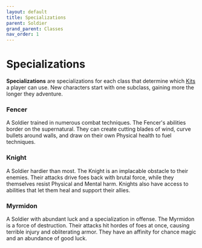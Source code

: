 ```yaml
---
layout: default
title: Specializations
parent: Soldier
grand_parent: Classes
nav_order: 1
---
```


# Specializations

**Specializations** are specializations for each class that determine which [Kits](kits.md) a player can use. New characters start with one subclass, gaining more the longer they adventure.

### <span style="color: {{ site.soldier_color }}">Fencer</span>

A Soldier trained in numerous combat techniques. The Fencer's abilities border on the supernatural. They can create cutting blades of wind, curve bullets around walls, and draw on their own Physical health to fuel techniques.

### <span style="color: {{ site.soldier_color }}">Knight</span>

A Soldier hardier than most. The Knight is an implacable obstacle to their enemies. Their attacks drive foes back with brutal force, while they themselves resist Physical and Mental harm. Knights also have access to abilities that let them heal and support their allies.

### <span style="color: {{ site.soldier_color }}">Myrmidon</span>

A Soldier with abundant luck and a specialization in offense. The Myrmidon is a force of destruction. Their attacks hit hordes of foes at once, causing terrible injury and obliterating armor. They have an affinity for chance magic and an abundance of good luck.
